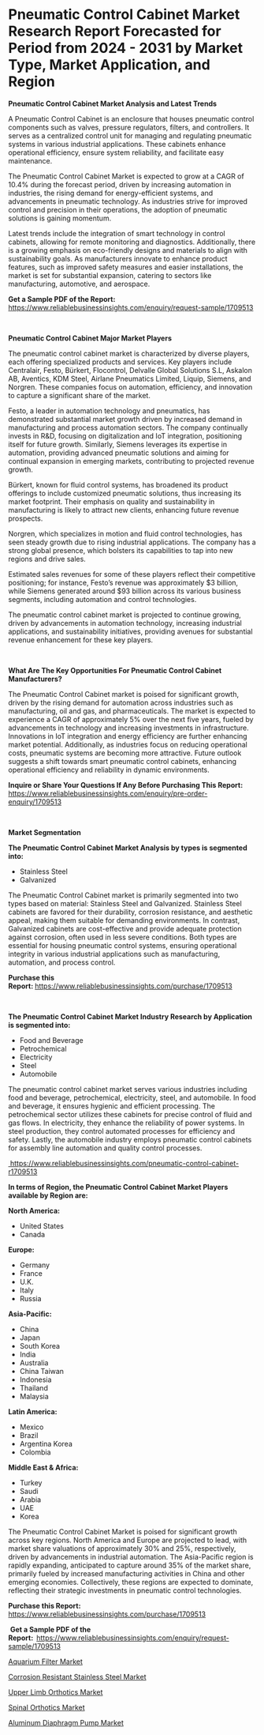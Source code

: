 <p><h1>Pneumatic Control Cabinet Market Research Report Forecasted for Period from 2024 -  2031 by Market Type, Market Application, and Region</h1></p><p><strong>Pneumatic Control Cabinet Market Analysis and Latest Trends</strong></p>
<p><p>A Pneumatic Control Cabinet is an enclosure that houses pneumatic control components such as valves, pressure regulators, filters, and controllers. It serves as a centralized control unit for managing and regulating pneumatic systems in various industrial applications. These cabinets enhance operational efficiency, ensure system reliability, and facilitate easy maintenance.</p><p>The Pneumatic Control Cabinet Market is expected to grow at a CAGR of 10.4% during the forecast period, driven by increasing automation in industries, the rising demand for energy-efficient systems, and advancements in pneumatic technology. As industries strive for improved control and precision in their operations, the adoption of pneumatic solutions is gaining momentum. </p><p>Latest trends include the integration of smart technology in control cabinets, allowing for remote monitoring and diagnostics. Additionally, there is a growing emphasis on eco-friendly designs and materials to align with sustainability goals. As manufacturers innovate to enhance product features, such as improved safety measures and easier installations, the market is set for substantial expansion, catering to sectors like manufacturing, automotive, and aerospace.</p></p>
<p><strong>Get a Sample PDF of the Report:&nbsp;</strong> <a href="https://www.reliablebusinessinsights.com/enquiry/request-sample/1709513?utm_campaign=84&utm_medium=2&utm_source=Github&utm_content=ia&utm_term=21102024&utm_id=pneumatic-control-cabinet">https://www.reliablebusinessinsights.com/enquiry/request-sample/1709513</a></p>
<p>&nbsp;</p>
<p><strong>Pneumatic Control Cabinet Major Market Players</strong></p>
<p><p>The pneumatic control cabinet market is characterized by diverse players, each offering specialized products and services. Key players include Centralair, Festo, Bürkert, Flocontrol, Delvalle Global Solutions S.L, Askalon AB, Aventics, KDM Steel, Airlane Pneumatics Limited, Liquip, Siemens, and Norgren. These companies focus on automation, efficiency, and innovation to capture a significant share of the market.</p><p>Festo, a leader in automation technology and pneumatics, has demonstrated substantial market growth driven by increased demand in manufacturing and process automation sectors. The company continually invests in R&D, focusing on digitalization and IoT integration, positioning itself for future growth. Similarly, Siemens leverages its expertise in automation, providing advanced pneumatic solutions and aiming for continual expansion in emerging markets, contributing to projected revenue growth.</p><p>Bürkert, known for fluid control systems, has broadened its product offerings to include customized pneumatic solutions, thus increasing its market footprint. Their emphasis on quality and sustainability in manufacturing is likely to attract new clients, enhancing future revenue prospects.</p><p>Norgren, which specializes in motion and fluid control technologies, has seen steady growth due to rising industrial applications. The company has a strong global presence, which bolsters its capabilities to tap into new regions and drive sales.</p><p>Estimated sales revenues for some of these players reflect their competitive positioning; for instance, Festo’s revenue was approximately $3 billion, while Siemens generated around $93 billion across its various business segments, including automation and control technologies.</p><p>The pneumatic control cabinet market is projected to continue growing, driven by advancements in automation technology, increasing industrial applications, and sustainability initiatives, providing avenues for substantial revenue enhancement for these key players.</p></p>
<p>&nbsp;</p>
<p><strong>What Are The Key Opportunities For Pneumatic Control Cabinet Manufacturers?</strong></p>
<p><p>The Pneumatic Control Cabinet market is poised for significant growth, driven by the rising demand for automation across industries such as manufacturing, oil and gas, and pharmaceuticals. The market is expected to experience a CAGR of approximately 5% over the next five years, fueled by advancements in technology and increasing investments in infrastructure. Innovations in IoT integration and energy efficiency are further enhancing market potential. Additionally, as industries focus on reducing operational costs, pneumatic systems are becoming more attractive. Future outlook suggests a shift towards smart pneumatic control cabinets, enhancing operational efficiency and reliability in dynamic environments.</p></p>
<p><strong>Inquire or Share Your Questions If Any Before Purchasing This Report:</strong> <a href="https://www.reliablebusinessinsights.com/enquiry/pre-order-enquiry/1709513?utm_campaign=84&utm_medium=2&utm_source=Github&utm_content=ia&utm_term=21102024&utm_id=pneumatic-control-cabinet">https://www.reliablebusinessinsights.com/enquiry/pre-order-enquiry/1709513</a></p>
<p>&nbsp;</p>
<p><strong>Market Segmentation</strong></p>
<p><strong>The Pneumatic Control Cabinet Market Analysis by types is segmented into:</strong></p>
<p><ul><li>Stainless Steel</li><li>Galvanized</li></ul></p>
<p><p>The Pneumatic Control Cabinet market is primarily segmented into two types based on material: Stainless Steel and Galvanized. Stainless Steel cabinets are favored for their durability, corrosion resistance, and aesthetic appeal, making them suitable for demanding environments. In contrast, Galvanized cabinets are cost-effective and provide adequate protection against corrosion, often used in less severe conditions. Both types are essential for housing pneumatic control systems, ensuring operational integrity in various industrial applications such as manufacturing, automation, and process control.</p></p>
<p><strong>Purchase this Report:&nbsp;</strong><a href="https://www.reliablebusinessinsights.com/purchase/1709513?utm_campaign=84&utm_medium=2&utm_source=Github&utm_content=ia&utm_term=21102024&utm_id=pneumatic-control-cabinet">https://www.reliablebusinessinsights.com/purchase/1709513</a></p>
<p>&nbsp;</p>
<p><strong>The Pneumatic Control Cabinet Market Industry Research by Application is segmented into:</strong></p>
<p><ul><li>Food and Beverage</li><li>Petrochemical</li><li>Electricity</li><li>Steel</li><li>Automobile</li></ul></p>
<p><p>The pneumatic control cabinet market serves various industries including food and beverage, petrochemical, electricity, steel, and automobile. In food and beverage, it ensures hygienic and efficient processing. The petrochemical sector utilizes these cabinets for precise control of fluid and gas flows. In electricity, they enhance the reliability of power systems. In steel production, they control automated processes for efficiency and safety. Lastly, the automobile industry employs pneumatic control cabinets for assembly line automation and quality control processes.</p></p>
<p><a href="https://www.reliablebusinessinsights.com/pneumatic-control-cabinet-r1709513?utm_campaign=84&utm_medium=2&utm_source=Github&utm_content=ia&utm_term=21102024&utm_id=pneumatic-control-cabinet">&nbsp;https://www.reliablebusinessinsights.com/pneumatic-control-cabinet-r1709513</a></p>
<p><strong>In terms of Region, the Pneumatic Control Cabinet Market Players available by Region are:</strong></p>
<p>
    <p> <strong> North America: </strong>
        <ul>
            <li>United States</li>
            <li>Canada</li>
        </ul>
        </p> 
    <p> <strong> Europe: </strong>
        <ul>
            <li>Germany</li>
            <li>France</li>
            <li>U.K.</li>
            <li>Italy</li>
            <li>Russia</li>
        </ul>
        </p> 
    <p> <strong> Asia-Pacific: </strong>
        <ul>
            <li>China</li>
            <li>Japan</li>
            <li>South Korea</li>
            <li>India</li>
            <li>Australia</li>
            <li>China Taiwan</li>
            <li>Indonesia</li>
            <li>Thailand</li>
            <li>Malaysia</li>
        </ul>
        </p> 
    <p> <strong> Latin America: </strong>
        <ul>
            <li>Mexico</li>
            <li>Brazil</li>
            <li>Argentina Korea</li>
            <li>Colombia</li>
        </ul>
        </p> 
    <p> <strong> Middle East & Africa: </strong>
        <ul>
            <li>Turkey</li>
            <li>Saudi</li>
            <li>Arabia</li>
            <li>UAE</li>
            <li>Korea</li>
        </ul>
    </p>
    </p>
<p><p>The Pneumatic Control Cabinet Market is poised for significant growth across key regions. North America and Europe are projected to lead, with market share valuations of approximately 30% and 25%, respectively, driven by advancements in industrial automation. The Asia-Pacific region is rapidly expanding, anticipated to capture around 35% of the market share, primarily fueled by increased manufacturing activities in China and other emerging economies. Collectively, these regions are expected to dominate, reflecting their strategic investments in pneumatic control technologies.</p></p>
<p><strong>Purchase this Report: </strong><a href="https://www.reliablebusinessinsights.com/purchase/1709513?utm_campaign=84&utm_medium=2&utm_source=Github&utm_content=ia&utm_term=21102024&utm_id=pneumatic-control-cabinet">https://www.reliablebusinessinsights.com/purchase/1709513</a></p>
<p>&nbsp;<strong>Get a Sample PDF of the Report:&nbsp;&nbsp;</strong><a href="https://www.reliablebusinessinsights.com/enquiry/request-sample/1709513?utm_campaign=84&utm_medium=2&utm_source=Github&utm_content=ia&utm_term=21102024&utm_id=pneumatic-control-cabinet">https://www.reliablebusinessinsights.com/enquiry/request-sample/1709513</a></p>
<p><strong></strong></p>
<p><p><a href="https://github.com/fosters9adames/Market-Research-Report-List-1/blob/main/aquarium-filter-market.md?utm_campaign=84&utm_medium=2&utm_source=Github&utm_content=ia&utm_term=21102024&utm_id=pneumatic-control-cabinet">Aquarium Filter Market</a></p><p><a href="https://medium.com/@meegehretza4w/future-ready-strategic-insights-into-the-global-corrosion-resistant-stainless-steel-market-2024-0fe0a8baba42?utm_campaign=84&utm_medium=2&utm_source=Github&utm_content=ia&utm_term=21102024&utm_id=pneumatic-control-cabinet">Corrosion Resistant Stainless Steel Market</a></p><p><a href="https://www.linkedin.com/pulse/competitive-intelligence-upper-limb-orthotics-market-key-ozszc?utm_campaign=84&utm_medium=2&utm_source=Github&utm_content=ia&utm_term=21102024&utm_id=pneumatic-control-cabinet">Upper Limb Orthotics Market</a></p><p><a href="https://www.linkedin.com/pulse/spinal-orthotics-market-indicators-size-regional-breakdown-qspvc?utm_campaign=84&utm_medium=2&utm_source=Github&utm_content=ia&utm_term=21102024&utm_id=pneumatic-control-cabinet">Spinal Orthotics Market</a></p><p><a href="https://issuu.com/reportprime-2/docs/aluminum-diaphragm-pump-market-size_2f1fe8c9bf32a0?utm_campaign=84&utm_medium=2&utm_source=Github&utm_content=ia&utm_term=21102024&utm_id=pneumatic-control-cabinet">Aluminum Diaphragm Pump Market</a></p></p>
